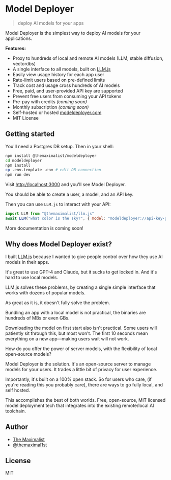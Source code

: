 # Model Deployer
> deploy AI models for your apps

Model Deployer is the simplest way to deploy AI models for your applications.

**Features:**

* Proxy to hundreds of local and remote AI models (LLM, stable diffusion, vectordbs)
* A single interface to all models, built on [LLM.js](https://github.com/themaximal1st/llm.js)
* Easily view usage history for each app user
* Rate-limit users based on pre-defined limits
* Track cost and usage cross hundreds of AI models
* Free, paid, and user-provided API key are supported
* Prevent free users from consuming your API tokens
* Pre-pay with credits *(coming soon)*
* Monthly subscription *(coming soon)*
* Self-hosted or hosted [modeldeployer.com](https://modeldeployer.com)
* MIT License



## Getting started

You'll need a Postgres DB setup. Then in your shell:

```bash
npm install @themaximalist/modeldeployer
cd modeldeployer
npm install
cp .env.template .env # edit DB connection
npm run dev
```

Visit [http://localhost:3000](http://localhost:3000) and you'll see Model Deployer.

You should be able to create a user, a model, and an API key.

Then you can use `LLM.js` to interact with your API:

```javascript
import LLM from "@themaximalist/llm.js"
await LLM("what color is the sky?", { model: "modeldeployer://api-key-goes-here" });
```

More documentation is coming soon!




## Why does Model Deployer exist?

I built [LLM.js](https://github.com/themaximal1st/llm.js) because I wanted to give people control over how they use AI models in their apps.

It's great to use GPT-4 and Claude, but it sucks to get locked in. And it's hard to use local models.

LLM.js solves these problems, by creating a single simple interface that works with dozens of popular models.

As great as it is, it doesn't fully solve the problem.

Bundling an app with a local model is not practical, the binaries are hundreds of MBs or even GBs.

Downloading the model on first start also isn't practical. Some users will patiently sit through this, but most won't. The first 10 seconds mean everything on a new app—making users wait will not work.

How do you offer the power of server models, with the flexibility of local open-source models?

Model Deployer is the solution. It's an open-source server to manage models for your users. It trades a little bit of privacy for user experience.

Importantly, it's built on a 100% open stack. So for users who care, (if you're reading this you probably care), there are ways to go fully local, and self hosted.

This accomplishes the best of both worlds. Free, open-source, MIT licensed model deployment tech that integrates into the existing remote/local AI toolchain.



## Author

-   [The Maximalist](https://themaximalist.com/)
-   [@themaximal1st](https://twitter.com/themaximal1st)



## License

MIT
